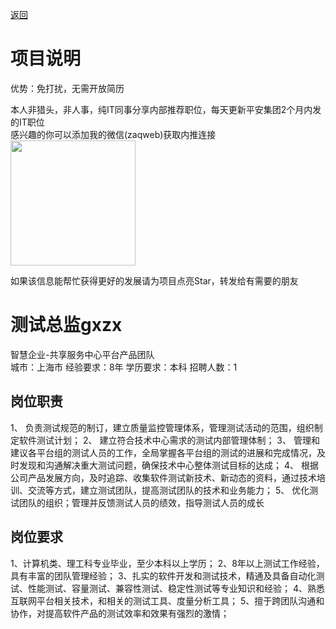 [返回](../../)

# 项目说明

优势：免打扰，无需开放简历

本人非猎头，非人事，纯IT同事分享内部推荐职位，每天更新平安集团2个月内发的IT职位  
感兴趣的你可以添加我的微信(zaqweb)获取内推连接  
<img src="https://github.com/zaqweb/PA-IT-JOBS/blob/master/WechatICode.jpeg"  height="200" width="200">

如果该信息能帮忙获得更好的发展请为项目点亮Star，转发给有需要的朋友

# 测试总监gxzx
智慧企业-共享服务中心平台产品团队  
城市：上海市 经验要求：8年 学历要求：本科  招聘人数：1

## 岗位职责
1、 负责测试规范的制订，建立质量监控管理体系，管理测试活动的范围，组织制定软件测试计划；
2、 建立符合技术中心需求的测试内部管理体制；
3、 管理和建议各平台组的测试人员的工作，全局掌握各平台组的测试的进展和完成情况，及时发现和沟通解决重大测试问题，确保技术中心整体测试目标的达成；
4、 根据公司产品发展方向，及时追踪、收集软件测试新技术、新动态的资料，通过技术培训、交流等方式，建立测试团队，提高测试团队的技术和业务能力；
5、 优化测试团队的组织；管理并反馈测试人员的绩效，指导测试人员的成长

## 岗位要求
1、计算机类、理工科专业毕业，至少本科以上学历；
2、8年以上测试工作经验， 具有丰富的团队管理经验；
3、扎实的软件开发和测试技术，精通及具备自动化测试、性能测试、容量测试、兼容性测试、稳定性测试等专业知识和经验；
4、熟悉互联网平台相关技术，和相关的测试工具、度量分析工具；
5、擅于跨团队沟通和协作，对提高软件产品的测试效率和效果有强烈的激情；




